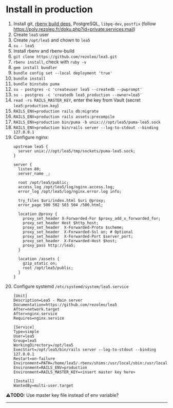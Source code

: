 # Install in production

1. Install git, [rbenv build deps][rbenv-build-deps], PostgreSQL, `libpq-dev`, `postfix` (follow https://poly.rezoleo.fr/doku.php?id=private:services:mail)
2. Create `lea5` user
3. Create `/opt/lea5` and chown to `lea5`
4. `su - lea5`
5. Install rbenv and rbenv-build
6. `git clone https://github.com/rezoleo/lea5.git`
7. `rbenv install`, check with `ruby -v`
8. `gem install bundler`
9. `bundle config set --local deployment 'true'`
10. `bundle install`
11. `bundle binstubs puma`
12. `su - postgres -c 'createuser lea5 --createdb --pwprompt'`
13. `su - postgres -c 'createdb lea5_production --owner=lea5'`
14. `read -rs RAILS_MASTER_KEY`, enter the key from Vault (secret `lea5:production.key`)
15. `RAILS_ENV=production rails db:migrate`
16. `RAILS_ENV=production rails assets:precompile`
17. `RAILS_ENV=production bin/puma -b unix:///opt/lea5/puma-lea5.sock`
18. `RAILS_ENV=production bin/rails server --log-to-stdout --binding 127.0.0.1`
19. Configure nginx:
    ```nginx
    upstream lea5 {
      server unix:///opt/lea5/tmp/sockets/puma-lea5.sock;
    }

    server {
      listen 80;
      server_name _;

      root /opt/lea5/public;
      access_log /opt/lea5/log/nginx.access.log;
      error_log /opt/lea5/log/nginx.error.log info;

      try_files $uri/index.html $uri @proxy;
      error_page 500 502 503 504 /500.html;

      location @proxy {
        proxy_set_header X-Forwarded-For $proxy_add_x_forwarded_for;
        proxy_set_header Host $http_host;
        proxy_set_header  X-Forwarded-Proto $scheme;
        proxy_set_header  X-Forwarded-Ssl on; # Optional
        proxy_set_header  X-Forwarded-Port $server_port;
        proxy_set_header  X-Forwarded-Host $host;
        proxy_pass http://lea5;
      }

      location /assets {
        gzip_static on;
        root /opt/lea5/public;
      }
    }
    ```
20. Configure systemd `/etc/systemd/system/lea5.service`
    ```systemd
    [Unit]
    Description=Lea5 - Main server
    Documentation=https://github.com/rezoleo/lea5
    After=network.target
    After=nginx.service
    Requires=nginx.service
    
    [Service]
    Type=simple
    User=lea5
    Group=lea5
    WorkingDirectory=/opt/lea5
    ExecStart=/opt/lea5/bin/rails server --log-to-stdout --binding 127.0.0.1
    Restart=on-failure
    Environment=PATH=/home/lea5/.rbenv/shims:/usr/local/sbin:/usr/local/bin:/usr/sbin:/usr/bin
    Environment=RAILS_ENV=production
    Environment=RAILS_MASTER_KEY=<insert master key here>
    
    [Install]
    WantedBy=multi-user.target
    ```

**⚠️TODO:** Use master key file instead of env variable?

---
[rbenv-build-deps]: https://github.com/rbenv/ruby-build/wiki#suggested-build-environment
